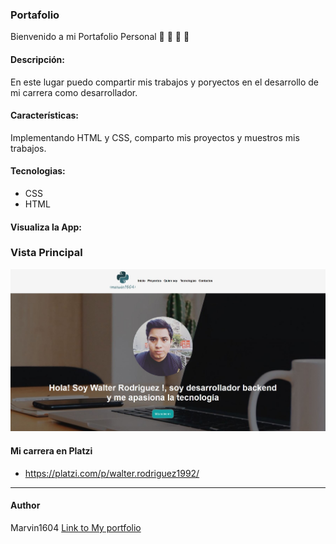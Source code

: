 ### Portafolio
Bienvenido a mi Portafolio Personal
📝 💚  🐍  🚀

#### Descripción:
En este lugar puedo compartir mis trabajos y poryectos en el desarrollo de mi carrera como desarrollador.

#### Características: 
Implementando HTML y CSS, comparto mis proyectos y muestros mis trabajos.
#### Tecnologias:
- CSS
- HTML


#### Visualiza la App:

### Vista Principal
![](https://github.com/marvin1604/portafolio/blob/main/images/Captura.JPG)

#### Mi carrera en Platzi
- https://platzi.com/p/walter.rodriguez1992/

------------
#### Author
Marvin1604
[Link to My portfolio](https://marvin1604.github.io/portafolio/)<br>